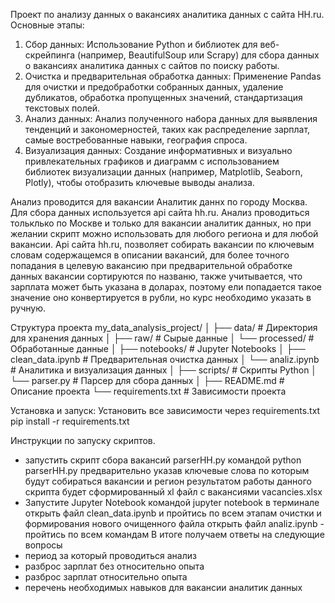 Проект по анализу данных о вакансиях аналитика данных с сайта HH.ru. 
Основные этапы:
1.	Сбор данных: Использование Python и библиотек для веб-скрейпинга (например, BeautifulSoup или Scrapy) для сбора данных о вакансиях аналитика данных с сайтов по поиску работы.
2.	Очистка и предварительная обработка данных: Применение Pandas для очистки и предобработки собранных данных, удаление дубликатов, обработка пропущенных значений, стандартизация текстовых полей.
3.	Анализ данных: Анализ полученного набора данных для выявления тенденций и закономерностей, таких как распределение зарплат, самые востребованные навыки, география спроса.
4.	Визуализация данных: Создание информативных и визуально привлекательных графиков и диаграмм с использованием библиотек визуализации данных (например, Matplotlib, Seaborn, Plotly), чтобы отобразить ключевые выводы анализа.

Анализ проводится для вакансии Аналитик даннх по городу Москва. Для сбора данных используется api сайта hh.ru. Анализ проводиться тольклько по Москве и только для вакансии аналитик данных, но при желании скрипт можно использовать для любого региона и для любой вакансии. Api сайта hh.ru, позволяет собирать вакансии по ключевым словам содержащемся в описании вакансий, для более точного попадания в целевую вакансию при предварительной обработке данных вакансии сортируются по названю, также учитывается, что зарплата может быть указана в доларах, поэтому ели попадается такое значение оно конвертируется в рубли, но курс необходимо указать в ручную.

Структура проекта
my_data_analysis_project/
│
├── data/                   # Директория для хранения данных
│   ├── raw/                # Сырые данные
│   └── processed/          # Обработанные данные
│
├── notebooks/              # Jupyter Notebooks
│   ├── clean_data.ipynb    # Предварительная очистка данных
│   └── analiz.ipynb        # Аналитика и визуализация данных
│
├── scripts/                # Скрипты Python
│   └── parser.py           # Парсер для сбора данных
│
├── README.md               # Описание проекта
└── requirements.txt        # Зависимости проекта


Установка и запуск:
Установить все зависимости через requirements.txt
    pip install -r requirements.txt

Инструкции по запуску скриптов.
- запустить скрипт сбора вакансий parserHH.py командой python parserHH.py
предварительно указав ключевые слова по которым будут собираться вакансии и регион
результатом работы данного скрипта будет сформированный xl файл с вакансиями vacancies.xlsx
- Запустите Jupyter Notebook командой jupyter notebook в терминале
открыть файл clean_data.ipynb и пройтись по всем этапам очистки и формирования нового очищенного файла
открыть файл analiz.ipynb - пройтись по всем командам
В итоге получаем ответы на следующие вопросы
 - период за который проводиться анализ
 - разброс зарплат без относительно опыта
 - разброс зарплат относительно опыта
 - перечень необходимых навыков для вакансии аналитик данных




